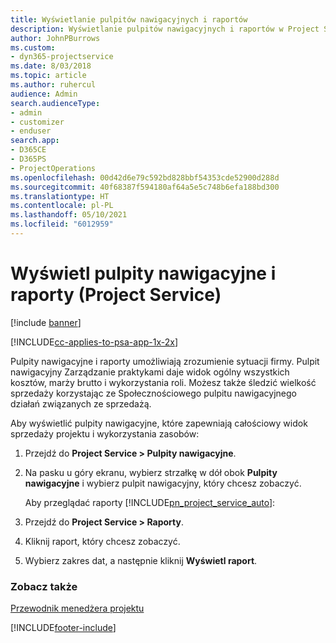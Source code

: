 ```yaml
---
title: Wyświetlanie pulpitów nawigacyjnych i raportów
description: Wyświetlanie pulpitów nawigacyjnych i raportów w Project Service
author: JohnPBurrows
ms.custom:
- dyn365-projectservice
ms.date: 8/03/2018
ms.topic: article
ms.author: ruhercul
audience: Admin
search.audienceType:
- admin
- customizer
- enduser
search.app:
- D365CE
- D365PS
- ProjectOperations
ms.openlocfilehash: 00d42d6e79c592bd828bbf54353cde52900d288d
ms.sourcegitcommit: 40f68387f594180af64a5e5c748b6efa188bd300
ms.translationtype: HT
ms.contentlocale: pl-PL
ms.lasthandoff: 05/10/2021
ms.locfileid: "6012959"
---
```

# <a name="view-dashboards-and-reports-project-service"></a>Wyświetl pulpity nawigacyjne i raporty (Project Service)

[!include [banner](../includes/psa-now-project-operations.md)]

[!INCLUDE[cc-applies-to-psa-app-1x-2x](../includes/cc-applies-to-psa-app-1x-2x.md)]

Pulpity nawigacyjne i raporty umożliwiają zrozumienie sytuacji firmy. Pulpit nawigacyjny Zarządzanie praktykami daje widok ogólny wszystkich kosztów, marży brutto i wykorzystania roli. Możesz także śledzić wielkość sprzedaży korzystając ze Społecznościowego pulpitu nawigacyjnego działań związanych ze sprzedażą.  
  
 Aby wyświetlić pulpity nawigacyjne, które zapewniają całościowy widok sprzedaży projektu i wykorzystania zasobów:  
  
1. Przejdź do **Project Service > Pulpity nawigacyjne**.  
  
2. Na pasku u góry ekranu, wybierz strzałkę w dół obok **Pulpity nawigacyjne** i wybierz pulpit nawigacyjny, który chcesz zobaczyć.  
  
   Aby przeglądać raporty [!INCLUDE[pn_project_service_auto](../includes/pn-project-service-auto.md)]:  
  
3. Przejdź do **Project Service > Raporty**.  
  
4. Kliknij raport, który chcesz zobaczyć.  
  
5. Wybierz zakres dat, a następnie kliknij **Wyświetl raport**.  
  
### <a name="see-also"></a>Zobacz także  
 [Przewodnik menedżera projektu](../psa/project-manager-guide.md)


[!INCLUDE[footer-include](../includes/footer-banner.md)]